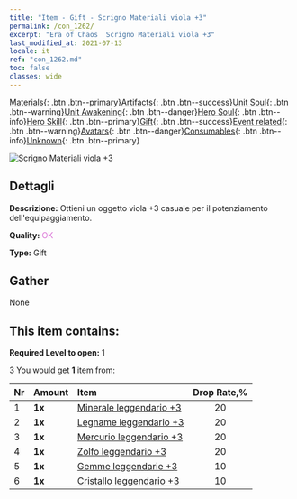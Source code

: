 ```yaml
---
title: "Item - Gift - Scrigno Materiali viola +3"
permalink: /con_1262/
excerpt: "Era of Chaos  Scrigno Materiali viola +3"
last_modified_at: 2021-07-13
locale: it
ref: "con_1262.md"
toc: false
classes: wide
---
```

 [Materials](/ItemsIT/){: .btn .btn--primary}[Artifacts](/ItemsIT/Artifacts/){: .btn .btn--success}[Unit Soul](/ItemsIT/UnitSoul/){: .btn .btn--warning}[Unit Awakening](/ItemsIT/UnitAwakening/){: .btn .btn--danger}[Hero Soul](/ItemsIT/HeroSoul/){: .btn .btn--info}[Hero Skill](/ItemsIT/HeroSkill/){: .btn .btn--primary}[Gift](/ItemsIT/Gift/){: .btn .btn--success}[Event related](/ItemsIT/Events/){: .btn .btn--warning}[Avatars](/ItemsIT/Avatars/){: .btn .btn--danger}[Consumables](/ItemsIT/Consumables/){: .btn .btn--info}[Unknown](/ItemsIT/Unknown/){: .btn .btn--primary}

 ![Scrigno Materiali viola +3](/images/t/i_304002.png)

## Dettagli
 **Descrizione:** Ottieni un oggetto viola +3 casuale per il potenziamento dell'equipaggiamento.

 **Quality:** <span style="color: #DA70D6">OK</span>

 **Type:** Gift

## Gather

  None

## This item contains:

 **Required Level to open:** 1

 3 You would get **1** item  from:

  | Nr | Amount |     Item    | Drop Rate,% |
  |:---|:-------|:------------|:---------:|
  | 1 |  **1x** | [Minerale leggendario +3](/ItemsIT/mat_54/) | 20 | 
  | 2 |  **1x** | [Legname leggendario +3](/ItemsIT/mat_55/) | 20 | 
  | 3 |  **1x** | [Mercurio leggendario +3](/ItemsIT/mat_56/) | 20 | 
  | 4 |  **1x** | [Zolfo leggendario +3](/ItemsIT/mat_57/) | 20 | 
  | 5 |  **1x** | [Gemme leggendarie +3](/ItemsIT/mat_58/) | 10 | 
  | 6 |  **1x** | [Cristallo leggendario +3](/ItemsIT/mat_59/) | 10 | 
